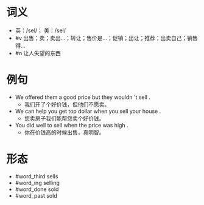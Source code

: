 # 词义
- 英：/sel/； 美：/sel/
- #v 出售；卖；卖出…；转让；售价是…；促销；出让；推荐；出卖自己；销售得…
- #n 让人失望的东西
# 例句
- We offered them a good price but they wouldn 't sell .
	- 我们开了个好价钱，但他们不愿卖。
- We can help you get top dollar when you sell your house .
	- 您卖房子我们能帮您卖个好价钱。
- You did well to sell when the price was high .
	- 你在价钱高的时候出售，真明智。
# 形态
- #word_third sells
- #word_ing selling
- #word_done sold
- #word_past sold
